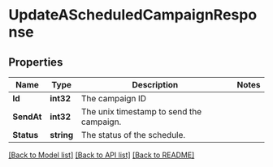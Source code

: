 # UpdateAScheduledCampaignResponse

## Properties

Name | Type | Description | Notes
------------ | ------------- | ------------- | -------------
**Id** | **int32** | The campaign ID |
**SendAt** | **int32** | The unix timestamp to send the campaign. |
**Status** | **string** | The status of the schedule. |

[[Back to Model list]](../README.md#documentation-for-models) [[Back to API list]](../README.md#documentation-for-api-endpoints) [[Back to README]](../README.md)


